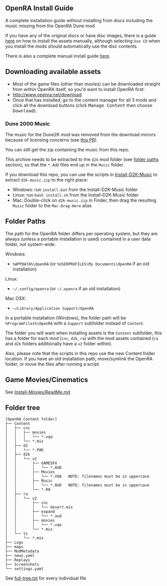 ## OpenRA Install Guide
A complete installation guide without installing from discs including
the music missing from the OpenRA Dune mod

If you have any of the original discs or have disc images, there is
a guide [here](https://github.com/OpenRA/OpenRA/wiki/Game-Content) on how to install
the assets manually, although selecting `Use CD` when you install
the mods should automatically use the disc contents.

There is also a complete manual install guide
[here](https://gist.github.com/abcdefg30/a4fe1110c2727c3960e340ae2ce45bc0).

## Downloading available assets
- Most of the game files (other than movies) can be downloaded
straight from within OpenRA itself, so you'd want to install OpenRA first:
- http://www.openra.net/download
- Once that has installed, go to the content manager for all 3 mods and click all the download buttons
(click <kbd>Manage Content</kbd> then choose <kbd>Download</kbd>).

### Dune 2000 Music
The music for the Dune2K mod was removed from the download mirrors
because of licensing concerns (see [this PR](https://github.com/OpenRA/OpenRAWeb/pull/268)).

You can still get the zip containing the music from this repo.

This archive needs to be extracted to the `d2k` mod folder
(see [folder paths](#folder-paths) section), so that the `*.AUD` files end up in the `Music` folder.

If you download this repo, you can use the scripts in [Install-D2K-Music](Install-D2K-Music) to extract `d2k-music.zip` to the right place:
- Windows: run `install.bat` from the Install-D2K-Music folder
- Linux: run `bash install.sh` from the Install-D2K-Music folder
- Mac: Double-click on `d2k-music.zip` in Finder, then drag the resulting `Music` folder to the `Mac-Drag-Here` alias

## Folder Paths
The path for the OpenRA folder differs per operating system,
but they are always (unless a portable installation is used)
contained in a user data folder, not system-wide.

Windows:
- `%APPDATA%\OpenRA` (or `%USERPROFILE%\My Documents\OpenRA` if an old installation)

Linux:
- `~/.config/openra` (or `~/.openra` if an old installation)

Mac OSX:
- `~/Library/Application Support/OpenRA`

In a portable installation (Windows), the folder path will be
`%ProgramFiles%\OpenRA` with a `Support` subfolder instead of `Content`.

The folder you will want when installing assets is the `Content` subfolder,
this has a folder for each mod (`cnc`, `d2k`, `ra`) with the mod assets
contained (`ra` and `d2k` folders additionally have a `v2` folder within).

Also, please note that the scripts in this repo use the new Content folder
location. If you have an old installation path, move/symlink the OpenRA
folder, or move the files after running a script.

## Game Movies/Cinematics
See [Install-Movies/ReadMe.md](Install-Movies#tiberium-dawn)

## Folder tree
```
[OpenRA Content folder]
├── Content
│   ├── cnc
│   │   ├── movies
│   │   │   └── *.vqa
│   │   └── *.mix
│   ├── d2
│   │   └── *.PAK
│   ├── d2k
│   │   └── v2
│   │       ├── GAMESFX
│   │       │   └── *.AUD
│   │       ├── Movies
│   │       │   └── *.VQA   NOTE: filenames must be in uppercase
│   │       ├── Music
│   │       │   └── *.AUD   NOTE: filenames must be in uppercase
│   │       └── *.R8
│   ├── ra
│   │   └── v2
│   │       ├── cnc
│   │       │   └── desert.mix
│   │       ├── expand
│   │       │   └── *.aud
│   │       ├── movies
│   │       │   └── *.vqa
│   │       └── *.mix
│   └── ts
│       └── *.mix
├── Logs
├── maps
├── ModMetadata
├── news.yaml
├── Replays
├── Screenshots
└── settings.yaml
```
See [full-tree.txt](full-tree.txt) for every individual file
